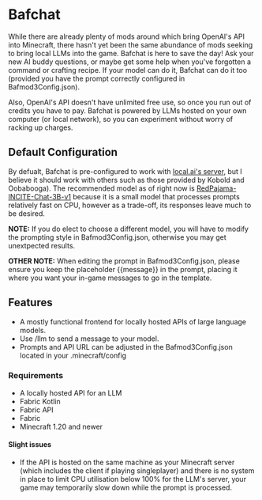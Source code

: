# Bafchat
While there are already plenty of mods around which bring OpenAI's API into Minecraft, there hasn't yet been the same abundance of mods seeking to bring local LLMs into the game. Bafchat is here to save the day! Ask your new AI buddy questions, or maybe get some help when you've forgotten a command or crafting recipe. If your model can do it, Bafchat can do it too (provided you have the prompt correctly configured in Bafmod3Config.json).

Also, OpenAI's API doesn't have unlimited free use, so once you run out of credits you have to pay. Bafchat is powered by LLMs hosted on your own computer (or local network), so you can experiment without worry of racking up charges.
## Default Configuration
By defualt, Bafchat is pre-configured to work with [local.ai's server](https://github.com/louisgv/local.ai), but I believe it should work with others such as those provided by Kobold and Oobabooga).
The recommended model as of right now is [RedPajama-INCITE-Chat-3B-v1](https://huggingface.co/rustformers/redpajama-3b-ggml/blob/main/RedPajama-INCITE-Chat-3B-v1-q4_0.bin) because it is a small model that processes prompts relatively fast on CPU, however as a trade-off, its responses leave much to be desired.

**NOTE:** If you do elect to choose a different model, you will have to modify the prompting style in Bafmod3Config.json, otherwise you may get unextpected results.

**OTHER NOTE:** When editing the prompt in Bafmod3Config.json, please ensure you keep the placeholder {{message}} in the prompt, placing it where you want your in-game messages to go in the template.
## Features
* A mostly functional frontend for locally hosted APIs of large language models.
* Use /llm to send a message to your model.
* Prompts and API URL can be adjusted in the Bafmod3Config.json located in your .minecraft/config
### Requirements
* A locally hosted API for an LLM
* Fabric Kotlin
* Fabric API
* Fabric
* Minecraft 1.20 and newer
#### Slight issues
* If the API is hosted on the same machine as your Minecraft server (which includes the client if playing singleplayer) and there is no system in place to limit CPU utilisation below 100% for the LLM's server, your game may temporarily slow down while the prompt is processed.
